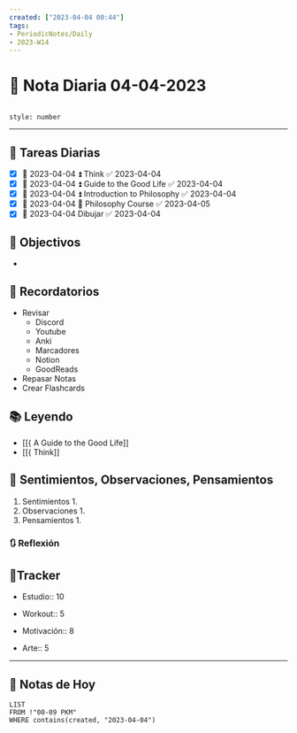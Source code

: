 ```yaml
---
created: ["2023-04-04 00:44"]
tags:
- PeriodicNotes/Daily
- 2023-W14
---
```


# 📅 Nota Diaria 04-04-2023
```toc

style: number

```

---
## 🔷 Tareas Diarias
- [x] 📅 2023-04-04 ⏫ Think ✅ 2023-04-04
- [x] 📅 2023-04-04 ⏫ Guide to the Good Life ✅ 2023-04-04
- [x] 📅 2023-04-04 ⏫ Introduction to Philosophy ✅ 2023-04-04
- [x] 📅 2023-04-04 🔽 Philosophy Course ✅ 2023-04-05
- [x] 📅 2023-04-04 Dibujar ✅ 2023-04-04

## 🎯 Objectivos
- 
## 📕 Recordatorios
- Revisar
	- Discord
	- Youtube
	- Anki
	- Marcadores
	- Notion
	- GoodReads
- Repasar Notas
- Crear Flashcards

## 📚 Leyendo
- [[{ A Guide to the Good Life]]
- [[{ Think]]
## 💬 Sentimientos, Observaciones, Pensamientos 
1. Sentimientos
	1. 
2. Observaciones
	1. 
3. Pensamientos
	1. 
### 🔃 Reflexión

## 🔷Tracker

- Estudio:: 10

- Workout:: 5

- Motivación:: 8

- Arte:: 5
---

## 📅 Notas de Hoy
```dataview
LIST 
FROM !"00-09 PKM" 
WHERE contains(created, "2023-04-04")
```